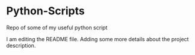# Python-Scripts
Repo of some of my useful python script

I am editing the README file. Adding some more details about the project description.
